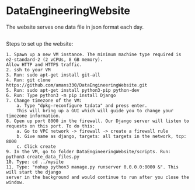 # DataEngineeringWebsite
The website serves one data file in json format each day.

## 
Steps to set up the website:

	1. Spawn up a new VM instance. The minimum machine type required is e2-standard-2 (2 vCPUs, 8 GB memory).
	Allow HTTP and HTTPS traffic.
	2. ssh to your VM
	3. Run: sudo apt-get install git-all
	4. Run: git clone https://github.com/amans330/DataEngineeringWebsite.git
	5. Run: sudo apt-get install python3-pip python-dev
	6. Run: Type python3 -m pip install Django
	7. Change timezone of the VM:
		a. Type "dpkg-reconfigure tzdata" and press enter.
		This will bring up a GUI which will guide you to change your timezone information.
	8. Open up port 8000 in the firewall. Our Django server will listen to requests on this port. To do this:
		a. Go to VPC network -> firewall -> create a firewall rule
		b. Give name as django, targets: all targets in the network, tcp: 8000
		c. Click create
	9. In the VM, go to folder DataEngineeringWebsite/scripts. Run: python3 create_data_files.py
	10. Type: cd ../mysite
	11. Type: "nohup python3 manage.py runserver 0.0.0.0:8000 &". This will start the django
	server in the background and would continue to run after you close the window.


